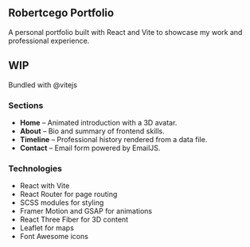 ## Robertcego Portfolio

A personal portfolio built with React and Vite to showcase my work and professional experience.

## WIP

Bundled with @vitejs

### Sections
- **Home** – Animated introduction with a 3D avatar.
- **About** – Bio and summary of frontend skills.
- **Timeline** – Professional history rendered from a data file.
- **Contact** – Email form powered by EmailJS.

### Technologies
- React with Vite
- React Router for page routing
- SCSS modules for styling
- Framer Motion and GSAP for animations
- React Three Fiber for 3D content
- Leaflet for maps
- Font Awesome icons
